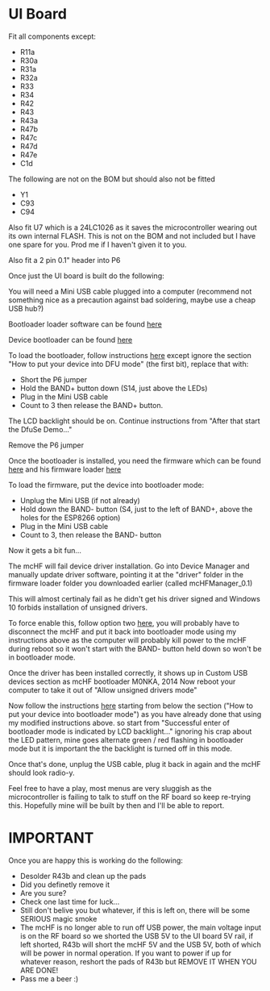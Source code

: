 UI Board
========

Fit all components except:
* R11a 
* R30a 
* R31a 
* R32a 
* R33 
* R34 
* R42
* R43
* R43a 
* R47b 
* R47c 
* R47d 
* R47e 
* C1d 

The following are not on the BOM but should also not be fitted
* Y1
* C93
* C94

Also fit U7 which is a 24LC1026 as it saves the microcontroller wearing out its own internal FLASH. This is not on the BOM and not included but I have one spare for you. Prod me if I haven't given it to you.

Also fit a 2 pin 0.1" header into P6

Once just the UI board is built do the following:

You will need a Mini USB cable plugged into a computer (recommend not something nice as a precaution against bad soldering, maybe use a cheap USB hub?)

Bootloader loader software can be found [here](http://www.m0nka.co.uk/files/en.stsw-stm32080.zip)

Device bootloader can be found [here](http://www.m0nka.co.uk/wp-content/uploads/2014/02/mcHF_boot_0.0.0.14.zip)

To load the bootloader, follow instructions [here](http://www.m0nka.co.uk/wp-content/uploads/2016/03/Bootloader-Install.pdf) except ignore the section "How to put your device into DFU mode" (the first bit), replace that with:
* Short the P6 jumper
* Hold the BAND+ button down (S14, just above the LEDs)
* Plug in the Mini USB cable
* Count to 3 then release the BAND+ button.

The LCD backlight should be on.
Continue instructions from "After that start the DfuSe Demo..."

Remove the P6 jumper

Once the bootloader is installed, you need the firmware which can be found [here](http://www.m0nka.co.uk/wp-content/uploads/2016/03/mchf_firm_9_219_26_4.zip) and his firmware loader [here](http://www.m0nka.co.uk/files/mcHFManager_0.1.zip)

To load the firmware, put the device into bootloader mode:
* Unplug the Mini USB (if not already)
* Hold down the BAND- button (S4, just to the left of BAND+, above the holes for the ESP8266 option)
* Plug in the Mini USB cable
* Count to 3, then release the BAND- button

Now it gets a bit fun...

The mcHF will fail device driver installation. Go into Device Manager and manually update driver software, pointing it at the "driver" folder in the firmware loader folder you downloaded earlier (called mcHFManager_0.1)

This will almost certinaly fail as he didn't get his driver signed and Windows 10 forbids installation of unsigned drivers.

To force enable this, follow option two [here](https://www.howtogeek.com/167723/how-to-disable-driver-signature-verification-on-64-bit-windows-8.1-so-that-you-can-install-unsigned-drivers/), you will probably have to disconnect the mcHF and put it back into 
bootloader mode using my instructions above as the computer will probably kill power to the mcHF during reboot so it won't start with the BAND- button held down so won't be in bootloader mode.

Once the driver has been installed correctly, it shows up in Custom USB devices section as mcHF bootloader M0NKA, 2014
Now reboot your computer to take it out of "Allow unsigned drivers mode"

Now follow the instructions [here](http://www.m0nka.co.uk/wp-content/uploads/2016/03/Firmware-Upgrade.pdf) starting from below the section ("How to put your device into bootloader mode") as you have already done that using my
modified instructions above. so start from "Successful enter of bootloader mode is indicated by LCD backlight..." ignoring his crap about the LED pattern, mine goes alternate green / red flashing in bootloader mode but it is important the the backlight is turned off in this mode.

Once that's done, unplug the USB cable, plug it back in again and the mcHF should look radio-y.

Feel free to have a play, most menus are very sluggish as the microcontroller is failing to talk to stuff on the RF board so keep re-trying this. Hopefully mine will be built by then and I'll be able to report.

IMPORTANT
========
Once you are happy this is working do the following:
* Desolder R43b and clean up the pads
* Did you definetly remove it
* Are you sure?
* Check one last time for luck...
* Still don't belive you but whatever, if this is left on, there will be some SERIOUS magic smoke
* The mcHF is no longer able to run off USB power, the main voltage input is on the RF board so we shorted the USB 5V to the UI board 5V rail, if left shorted, R43b will short the mcHF 5V and the USB 5V, both of which will be power in normal operation.
 If you want to power if up for whatever reason, reshort the pads of R43b but REMOVE IT WHEN YOU ARE DONE!
* Pass me a beer :)






